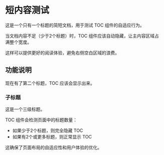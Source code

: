 # 短内容测试

这是一个只有一个标题的简短文档，用于测试 TOC 组件的自适应行为。

当文档内容不足（少于2个标题）时，TOC 组件应该自动隐藏，让主内容区域占满整个宽度。

这样可以提供更好的阅读体验，避免右侧空白区域的浪费。

## 功能说明

现在有了第二个标题，TOC 应该会显示出来。

### 子标题

这是一个三级标题。

TOC 组件会检测页面中的标题数量：
- 如果少于2个标题，则完全隐藏 TOC
- 如果有2个或更多标题，则正常显示 TOC

这确保了页面布局的自适应性和用户体验的优化。